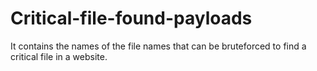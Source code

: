 # Critical-file-found-payloads
It contains the names of the file names that can be bruteforced to find a critical file in a website.
